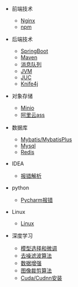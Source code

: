 <!-- docs/_sidebar.md -->
* 前端技术
    * [Nginx](前端技术/Nginx.md)
    * [npm](前端技术/npm.md)

* 后端技术
    * [SpringBoot](后端技术/Springboot.md)
    * [Maven](后端技术/Maven.md)
    * [消息队列](后端技术/Maven.md)
    * [JVM](后端技术/JVM.md)
    * [JUC](后端技术/JUC.md)
    * [Knife4j](后端技术/Knife4j.md)

* 对象存储
    * [Minio](对象存储/Minio.md)
    * [阿里云ass](对象存储/阿里云ass.md)

* 数据库
    * [Mybatis/MybatisPlus](数据库/MybatisPlus.md)
    * [Mysql](数据库/Mysql.md)
    * [Redis](数据库/Redis.md)

* IDEA
    * [报错解析](IDEA/报错解析.md)

* python
    * [Pycharm报错](python/Pycharm报错.md)

* Linux
    * [Linux](Linux/Linux.md)

* 深度学习
    * [模型选择和微调](深度学习/模型选择和微调.md)
    * [去噪滤波算法](深度学习/去噪滤波算法.md)
    * [数据增强](深度学习/数据增强.md)
    * [图像裁剪算法](深度学习/图像裁剪算法.md)
    * [Cuda/Cudnn安装](深度学习/Cuda+Cudnn安装.md)
